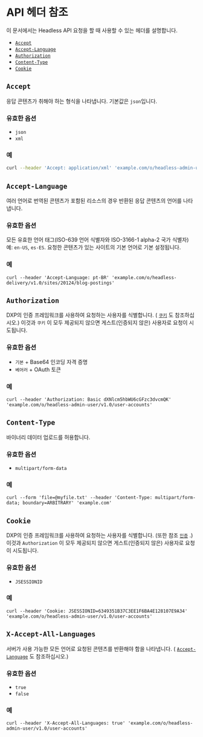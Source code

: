 # API 헤더 참조

이 문서에서는 Headless API 요청을 할 때 사용할 수 있는 헤더를 설명합니다.

* [`Accept`](#accept)
* [`Accept-Language`](#accept-language)
* [`Authorization`](#authorization)
* [`Content-Type`](#content-type)
* [`Cookie`](#cookie)

## `Accept`

응답 콘텐츠가 취해야 하는 형식을 나타냅니다. 기본값은 `json`입니다.

### 유효한 옵션

* `json`
* `xml`

### 예

```bash
curl --header 'Accept: application/xml' 'example.com/o/headless-admin-user/v1.0/user-accounts'
```

## `Accept-Language`

여러 언어로 번역된 콘텐츠가 포함된 리소스의 경우 반환된 응답 콘텐츠의 언어를 나타냅니다.

### 유효한 옵션

모든 유효한 언어 태그(ISO-639 언어 식별자와 ISO-3166-1 alpha-2 국가 식별자) 예: `en-US`, `es-ES`. 요청한 콘텐츠가 있는 사이트의 기본 언어로 기본 설정됩니다.

### 예

```
curl --header 'Accept-Language: pt-BR' 'example.com/o/headless-delivery/v1.0/sites/20124/blog-postings'
```

## `Authorization`

DXP의 인증 프레임워크를 사용하여 요청하는 사용자를 식별합니다. ( [`쿠키`](#cookie) 도 참조하십시오.) 이것과 `쿠키` 이 모두 제공되지 않으면 게스트(인증되지 않은) 사용자로 요청이 시도됩니다.

### 유효한 옵션

* `기본` + Base64 인코딩 자격 증명
* `베어러` + OAuth 토큰

### 예

```
curl --header 'Authorization: Basic dXNlcm5hbWU6cGFzc3dvcmQK' 'example.com/o/headless-admin-user/v1.0/user-accounts'
```

## `Content-Type`

바이너리 데이터 업로드를 허용합니다.

### 유효한 옵션

* `multipart/form-data`

### 예

```
curl --form 'file=@myfile.txt' --header 'Content-Type: multipart/form-data; boundary=ARBITRARY' 'example.com'
```

## `Cookie`

DXP의 인증 프레임워크를 사용하여 요청하는 사용자를 식별합니다. (또한 참조 [`인증`](#authorization) .) 이것과 `Authorization` 이 모두 제공되지 않으면 게스트(인증되지 않은) 사용자로 요청이 시도됩니다.

### 유효한 옵션

* `JSESSIONID`

### 예

```
curl --header 'Cookie: JSESSIONID=6349351B37C3EE1F6BA4E128107E9A34' 'example.com/o/headless-admin-user/v1.0/user-accounts'
```

## `X-Accept-All-Languages`

서버가 사용 가능한 모든 언어로 요청된 콘텐츠를 반환해야 함을 나타냅니다. ( [`Accept-Language`](#accept-language) 도 참조하십시오.)

### 유효한 옵션

* `true`
* `false`

### 예

```
curl --header 'X-Accept-All-Languages: true' 'example.com/o/headless-admin-user/v1.0/user-accounts'
```
